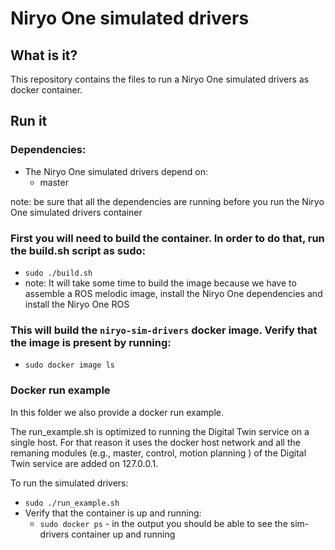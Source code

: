 # Niryo One simulated drivers

## What is it?

This repository contains the files to run a Niryo One simulated drivers as docker container. 

## Run it  

### Dependencies:
- The Niryo One simulated drivers depend on:
    - master
 
note: be sure that all the dependencies are running before you run the Niryo One simulated drivers container

### First you will need to build the container. In order to do that, run the build.sh script as sudo:
- `sudo ./build.sh`
- note: It will take some time to build the image because we have to assemble a ROS melodic image, install the Niryo One dependencies and install the Niryo One ROS  

### This will build the `niryo-sim-drivers` docker image. Verify that the image is present by running:
- `sudo docker image ls`

### Docker run example
In this folder we also provide a docker run example. 

The run_example.sh is optimized to running the Digital Twin service on a single host. For that reason it uses the docker host network and all the remaning modules (e.g., master, control, motion planning ) of the Digital Twin service are added on 127.0.0.1.

To run the simulated drivers:
- `sudo ./run_example.sh`
- Verify that the container is up and running:
    - `sudo docker ps` - in the output you should be able to see the sim-drivers container up and running


